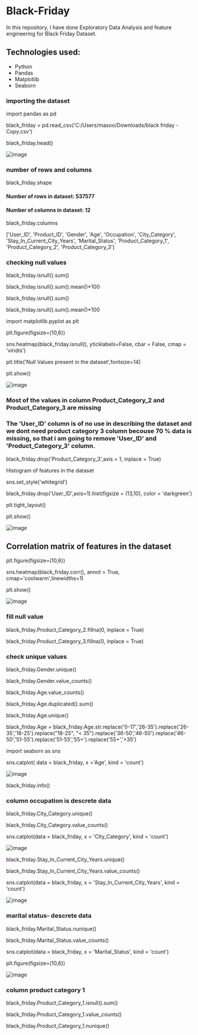 # Black-Friday
In this repository, I have done Exploratory Data Analysis and feature engineering for Black Friday Dataset.
## Technologies used:
- Python
- Pandas
- Matplotlib
- Seaborn
### importing the dataset

import pandas as pd

black_friday = pd.read_csv('C:/Users/masoo/Downloads/black friday - Copy.csv')

black_friday.head()

![image](https://user-images.githubusercontent.com/87862008/139216761-ec5d9f30-f1a0-4b29-a3d1-afd3742543ce.png)


### number of rows and columns 

black_friday.shape

#### Number of rows in dataset:  537577
#### Number of columns in dataset:  12

black_friday.columns

['User_ID', 'Product_ID', 'Gender', 'Age', 'Occupation', 'City_Category',
       'Stay_In_Current_City_Years', 'Marital_Status', 'Product_Category_1',
       'Product_Category_2', 'Product_Category_3']
       
### checking null values

black_friday.isnull().sum()

black_friday.isnull().sum().mean()*100

black_friday.isnull().sum()

black_friday.isnull().sum().mean()*100

import matplotlib.pyplot as plt

plt.figure(figsize=(10,6))

sns.heatmap(black_friday.isnull(), yticklabels=False, cbar = False, cmap = 'viridis')

plt.title('Null Values present in the dataset',fontsize=14)

plt.show()

![image](https://user-images.githubusercontent.com/87862008/139220278-2dc99309-e486-4800-8619-638b36b986e5.png)

### Most of the values in column Product_Category_2 and Product_Category_3 are missing 
### The 'User_ID' column is of no use in describing the dataset and we dont need product category 3 column becouse 70 % data is missing, so that i am going to remove 'User_ID' and 'Product_Category_3' column.

black_friday.drop('Product_Category_3',axis = 1, inplace = True)

Histogram of features in the dataset

sns.set_style('whitegrid')

black_friday.drop('User_ID',axis=1).hist(figsize = (13,10), color = 'darkgreen')

plt.tight_layout()

plt.show()

![image](https://user-images.githubusercontent.com/87862008/139221458-fc7aac7e-3883-465f-a409-45718503db99.png)


## Correlation matrix of features in the dataset

plt.figure(figsize=(10,6))

sns.heatmap(black_friday.corr(), annot = True, cmap='coolwarm',linewidths=1)

plt.show()

![image](https://user-images.githubusercontent.com/87862008/139222806-6973d7a1-a6de-47a0-bc37-80df946cb64c.png)

### fill null value

black_friday.Product_Category_2.fillna(0, inplace = True)

black_friday.Product_Category_3.fillna(0, inplace = True)

### check unique values 

black_friday.Gender.unique()

black_friday.Gender.value_counts()

black_friday.Age.value_counts()

black_friday.Age.duplicated().sum()

black_friday.Age.unique()

black_friday.Age = black_friday.Age.str.replace('0-17','26-35').replace('26-35','18-25').replace("18-25", "< 35").replace('36-50','46-50').replace('46-50','51-55').replace('51-55','55+').replace('55+','>35')

import seaborn as sns

sns.catplot( data = black_friday, x ='Age', kind = 'count')

![image](https://user-images.githubusercontent.com/87862008/139216450-d4d50dee-68ee-41e7-8bb4-f430d6f8b22a.png)

black_friday.info()

### column occupation is descrete data

black_friday.City_Category.unique()

black_friday.City_Category.value_counts()

sns.catplot(data = black_friday, x = 'City_Category', kind = 'count')

![image](https://user-images.githubusercontent.com/87862008/139217455-0eae388d-c093-4e04-aaa8-34b8f205cadf.png)

black_friday.Stay_In_Current_City_Years.unique()

black_friday.Stay_In_Current_City_Years.value_counts()

sns.catplot(data = black_friday, x = 'Stay_In_Current_City_Years', kind = 'count')

![image](https://user-images.githubusercontent.com/87862008/139217556-c10036df-d30c-4848-b8ca-0c50d0656b8c.png)

### marital status- descrete data

black_friday.Marital_Status.nunique()

black_friday.Marital_Status.value_counts()

sns.catplot(data = black_friday, x = 'Marital_Status', kind = 'count')

plt.figure(figsize=(10,6))

![image](https://user-images.githubusercontent.com/87862008/139217658-1c83c8c2-3e7e-4770-b99f-567807b4bcfd.png)

### column product category 1

black_friday.Product_Category_1.isnull().sum()

black_friday.Product_Category_1.value_counts()

black_friday.Product_Category_1.nunique()
